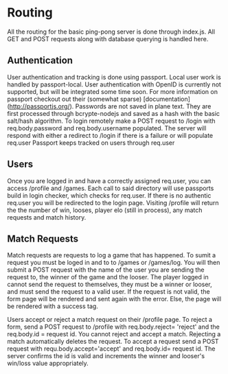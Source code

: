 # Routing

All the routing for the basic ping-pong server is done through index.js. All GET and POST requests along with database querying is handled here.

## Authentication
User authentication and tracking is done using passport. Local user work is handled by passport-local. User authentication with OpenID is currently not supported, but will be integrated some time soon. For more information on passport checkout out their (somewhat sparse) [documentation] (http://passportjs.org/).
Passwords are not saved in plane text. They are first processed through bcrypte-nodejs and saved as a hash with the basic salt/hash algorithm.
To login remotely make a POST request to /login with req.body.password and req.body.username populated. The server will respond with either a redirect to /login if there is a failure or will populate req.user
Passport keeps tracked on users through req.user

## Users
Once you are logged in and have a correctly assigned req.user, you can access /profile and /games. Each call to said directory will use passports build in login checker, which checks for req.user.
If there is no authentic req.user you will be redirected to the login page.
Visiting /profile will return the the number of win, looses, player elo (still in process), any match requests and match history.

## Match Requests
Match requests are requests to log a game that has happened. To sumit a request you must be loged in and to to /games or /games/log.
You will then submit a POST request with the name of the user you are sending the request to, the winner of the game and the looser. 
The player logged in cannot send the request to themselves, they must be a winner or looser, and must send the request to a valid user.
If the request is not valid, the form page will be rendered and sent again with the error. Else, the page will be rendered with a success tag.

Users accept or reject a match request on their /profile page. To reject a form, send a POST request to /profile with req.body.reject= 'reject' and the req.body.id = request id.
You cannot reject and accept a match. Rejecting a match automatically deletes the request. To accept a request send a POST request with requ.body.accept='accept' and req.body.id= request id.
The server confirms the id is valid and increments the winner and looser's win/loss value appropriately. 
